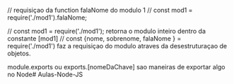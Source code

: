 // requisiçao da function falaNome do modulo 1
// const mod1 = require('./mod1').falaNome;

// const mod1 = require('./mod1'); retorna o modulo inteiro dentro da constante [mod1]
// const {nome, sobrenome, falaNome } = require('./mod1') faz a requisiçao do modulo atraves da desestruturaçao de objetos.

module.exports ou exports.[nomeDaChave] sao maneiras de exportar algo no Node# Aulas-Node-JS

